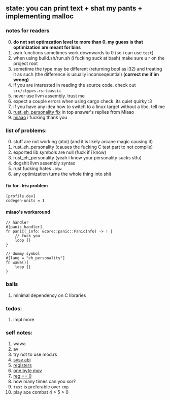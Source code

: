 ## state: you can print text + shat my pants + implementing malloc

### notes for readers
0. **do not set optimzation level to more than 0. my guess is that optimization are meant for bins**
1. asm functions sometimes work downwards to 0 (so i can use `test`)
2. when using build.sh/run.sh (i fucking suck at bash) make sure u r on the project root
3. sometime the type may be different (returning bool as i32) and treating it as such (the difference is usually inconseqeuntial) **(correct me if im wrong)** 
4. if you are interested in reading the source code. check out `src/ctypes.rs:toascii`
5. never use llvm assembly. trust me
6. expect a couple errors when using cargo check. its quiet quirky :3
7. if you have any idea how to switch to a linux target without a libc. tell me
8. [rust_eh_personality fix](https://stackoverflow.com/questions/75310867/rust-no-std-static-lib-panic-handler) in top answer's replies from Miaao
9. [miaao](https://stackoverflow.com/users/20028181/miiao) i fucking thank you 

### list of problems:
0. stuff are not working (atoi) (and it is likely arcane magic causing it)
2. rust_eh_personality (causes the fucking C test part to not compile)
3. exported lib symbols are null (fuck if i know)
4. rust_eh_personality (yeah i know your personality sucks stfu)
5. dogshit llvm assembly syntax
7. rust fucking hates `.btw`.
8. any optimization turns the whole thing into shit

#### fix for `.btw` problem
```
[profile.dev]
codegen-units = 1  
```

#### miaao's workaround
```
// handler
#[panic_handler]
fn panic(_info: &core::panic::PanicInfo) -> ! {
    // fuck you
    loop {}
}

// dummy symbol
#[lang = "eh_personality"]
fn wawa(){
    loop {}
}
```
### balls
1. minimal dependency on C libraries


### todos:
1. impl more

### self notes:
1. wawa
2. av
3. try not to use mod.rs
4. [sysv abi](https://wiki.osdev.org/System_V_ABI)
5. [registers](https://math.hws.edu/eck/cs220/f22/registers.html)
6. [one byte mov](https://stackoverflow.com/questions/65527348/assembly-writing-a-single-byte-from-register-to-memory-overwrites-other-bytes)
7. [reg == 0](https://stackoverflow.com/questions/33721204/test-whether-a-register-is-zero-with-cmp-reg-0-vs-or-reg-reg/33724806#33724806)
9. how many times can you xor?
10. `test` is preferable over `cmp`
11. play ace combat 4 > 5 > 0